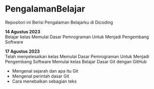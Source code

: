 # PengalamanBelajar
Repositori ini Berisi Pengalaman Belajarku di Dicoding

**14 Agustus 2023**  
Belajar kelas Memulai Dasar Pemrograman Untuk Menjadi Pengembang Software


**17 Agustus 2023**  
Telah menyelesaikan kelas Memulai Dasar Pemrograman Untuk Menjadi Pengembang Software
Memulai kelas Belajar Dasar Git dengan GitHub
  * Mengenal sejarah dan apa itu Git
  * Mengenal perintah dasar Git
  * Cara menebalkan sebagian teks
